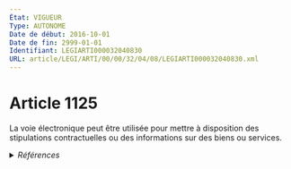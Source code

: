 ```yaml
---
État: VIGUEUR
Type: AUTONOME
Date de début: 2016-10-01
Date de fin: 2999-01-01
Identifiant: LEGIARTI000032040830
URL: article/LEGI/ARTI/00/00/32/04/08/LEGIARTI000032040830.xml
---
```


<h1>Article 1125</h1>

La voie électronique peut être utilisée pour mettre à disposition des
stipulations contractuelles ou des informations sur des biens ou services.


<details>
  <summary><em>Références</em></summary>

  <h2>Articles faisant référence à l'article</h2>
  
  <ul>
    <li>
      <a href="https://legal.tricoteuses.fr//redirection/LEGIARTI000032006591?vers=git&vers=legifrance">Ordonnance n° 2016-131 du 10 février 2016 portant réforme du droit des contrats, du régime général et de la preuve des obligations - article 2 ENTIEREMENT_MODIF</a> MODIFIE source
    </li>
  </ul>
  
  <h2>Références faites par l'article</h2>
  
  <ul>
    <li>
      CODIFICATION source Loi 1804-02-07
    </li>
    <li>
      2016-02-10 MODIFIE cible <a href="https://legal.tricoteuses.fr//redirection/LEGIARTI000032006591?vers=git&vers=legifrance">Ordonnance n° 2016-131 du 10 février 2016 portant réforme du droit des contrats, du régime général et de la preuve des obligations - article 2 ENTIEREMENT_MODIF</a>
    </li>
    <li>
      2999-01-01 CITATION cible <a href="https://legal.tricoteuses.fr//redirection/LEGIARTI000033220042?vers=git&vers=legifrance">Code civil - article 1127-4 AUTONOME VIGUEUR, en vigueur depuis le 2016-10-09</a>
    </li>
    <li>
      2999-01-01 CONCORDANCE source <a href="https://legal.tricoteuses.fr//redirection/LEGIARTI000006438546?vers=git&vers=legifrance">Code civil - article 1369-1 AUTONOME ABROGE, en vigueur du 2005-06-17 au 2016-10-01</a>
    </li>
    <li>
      2999-01-01 CITATION cible <a href="https://legal.tricoteuses.fr//redirection/LEGIARTI000033201769?vers=git&vers=legifrance">Code du tourisme - article R211-3-1 AUTONOME MODIFIE, en vigueur du 2016-10-01 au 2018-07-01</a>
    </li>
    <li>
      2999-01-01 CITATION cible <a href="https://legal.tricoteuses.fr//redirection/LEGIARTI000033201756?vers=git&vers=legifrance">Code du tourisme - article R211-6 AUTONOME MODIFIE, en vigueur du 2016-10-01 au 2018-07-01</a>
    </li>
  </ul>
</details>
